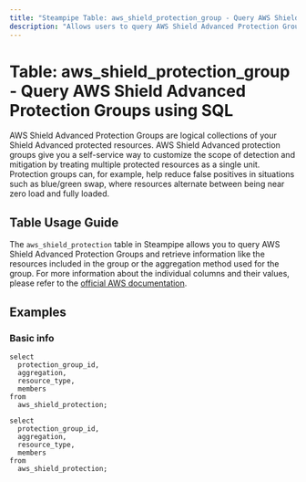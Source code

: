 ```yaml
---
title: "Steampipe Table: aws_shield_protection_group - Query AWS Shield Advanced Protection Groups using SQL"
description: "Allows users to query AWS Shield Advanced Protection Groups and retrieve detailed information about each Protection Group."
---
```


# Table: aws_shield_protection_group - Query AWS Shield Advanced Protection Groups using SQL

AWS Shield Advanced Protection Groups are logical collections of your Shield Advanced protected resources. AWS Shield Advanced protection groups give you a self-service way to customize the scope of detection and mitigation by treating multiple protected resources as a single unit. Protection groups can, for example, help reduce false positives in situations such as blue/green swap, where resources alternate between being near zero load and fully loaded.

## Table Usage Guide

The `aws_shield_protection` table in Steampipe allows you to query AWS Shield Advanced Protection Groups and retrieve information like the resources included in the group or the aggregation method used for the group. For more information about the individual columns and their values, please refer to the [official AWS documentation](https://docs.aws.amazon.com/waf/latest/DDOSAPIReference/API_DescribeProtectionGroup.html#API_DescribeProtectionGroup_ResponseSyntax).

## Examples

### Basic info

```sql+postgres
select
  protection_group_id,
  aggregation,
  resource_type,
  members
from
  aws_shield_protection;
```

```sql+sqlite
select
  protection_group_id,
  aggregation,
  resource_type,
  members
from
  aws_shield_protection;
```
